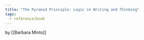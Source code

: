 ```yaml
---
title: "The Pyramid Principle: Logic in Writing and Thinking"
tags:
  - reference/book
---
```

by [[Barbara Minto]]